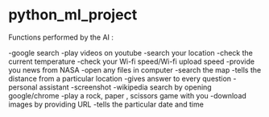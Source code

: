 # python_ml_project
Functions performed by the AI :

-google search
-play videos on youtube
-search your location
-check the current temperature
-check your Wi-fi speed/Wi-fi upload speed
-provide you news from NASA
-open any files in computer
-search the map
-tells the distance from a particular location
-gives answer to every question
-personal assistant
-screenshot
-wikipedia search by opening google/chrome
-play a rock, paper , scissors game with you
-download images by providing URL
-tells the particular date and time
